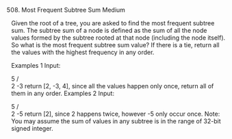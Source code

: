 508. Most Frequent Subtree Sum
Medium

Given the root of a tree, you are asked to find the most frequent subtree sum. The subtree sum of a node is defined as the sum of all the node values formed by the subtree rooted at that node (including the node itself). So what is the most frequent subtree sum value? If there is a tie, return all the values with the highest frequency in any order.

Examples 1
Input:

  5
 /  \
2   -3
return [2, -3, 4], since all the values happen only once, return all of them in any order.
Examples 2
Input:

  5
 /  \
2   -5
return [2], since 2 happens twice, however -5 only occur once.
Note: You may assume the sum of values in any subtree is in the range of 32-bit signed integer.